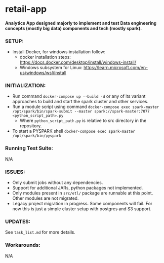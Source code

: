 # retail-app

#### Analytics App designed majorly to implement and test Data engineering concepts (mostly big data) components and tech (mostly spark).



### SETUP:

- Install Docker, for windows installation follow:
    - docker installation steps: https://docs.docker.com/desktop/install/windows-install/
    - Windows subsystem for Linux: https://learn.microsoft.com/en-us/windows/wsl/install
 
  
  
### INITIALIZATION:  

- Run command `docker-compose up --build -d` or any of its variant approaches to build and start the spark cluster and other services.
- Run a module script using command `docker-compose exec spark-master /opt/spark/bin/spark-submit --master spark://spark-master:7077 <python_script_path>.py`
  - Where `python_script_path.py` is relative to src directory in the repository.
- To start a PYSPARK shell `docker-compose exec spark-master /opt/spark/bin/pyspark`

### Running Test Suite:  
N/A

### ISSUES:
- Only submit jobs without any dependencies.
- Support for additional JARs, python packages not implemented.
- Only modules present in `src/etl/` package are runnable at this point. Other modules are not migrated. 
- Legacy project migration in progress. Some components will fail. For now this is just a simple cluster setup with postgres and S3 support.

### UPDATES:

See `task_list.md` for more details.

### Workarounds:

 N/A